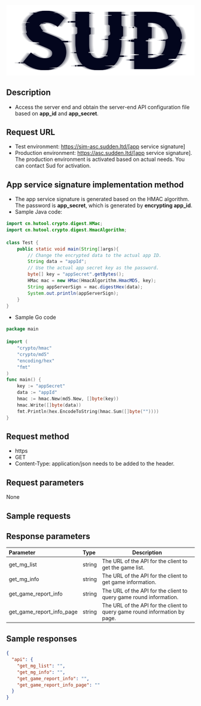 #

![SUD](../../Resource/logo.png)

## Description

- Access the server end and obtain the server-end API configuration file based on **app_id** and **app_secret**.

## Request URL

- Test environment: https://sim-asc.sudden.ltd/[app service signature]
- Production environment: https://asc.sudden.ltd/[app service signature]. The production environment is activated based on actual needs. You can contact Sud for activation.

## App service signature implementation method
- The app service signature is generated based on the HMAC algorithm. The password is **app_secret**, which is generated by **encrypting app_id**.
- Sample Java code:
```java
import cn.hutool.crypto.digest.HMac;
import cn.hutool.crypto.digest.HmacAlgorithm;

class Test {
    public static void main(String[]args){
        // Change the encrypted data to the actual app ID.
        String data = "appId";
        // Use the actual app secret key as the password.
        byte[] key = "appSecret".getBytes();
        HMac mac = new HMac(HmacAlgorithm.HmacMD5, key);
        String appServerSign = mac.digestHex(data);
        System.out.println(appServerSign);
    }
}
```
- Sample Go code
```go
package main

import (
    "crypto/hmac"
    "crypto/md5"
    "encoding/hex"
    "fmt"
)
func main() {
    key := "appSecret"
    data := "appId"
    hmac := hmac.New(md5.New, []byte(key))
    hmac.Write([]byte(data))
    fmt.Println(hex.EncodeToString(hmac.Sum([]byte(""))))
}
```

## Request method
- https
- GET
- Content-Type: application/json needs to be added to the header.

## Request parameters
None

## Sample requests


## Response parameters

| Parameter | Type | Description |
|:--------------------------|:-------|----------------------|
| get_mg_list | string | The URL of the API for the client to get the game list. |
| get_mg_info | string | The URL of the API for the client to get game information. |
| get_game_report_info | string | The URL of the API for the client to query game round information. |
| get_game_report_info_page | string | The URL of the API for the client to query game round information by page. |

## Sample responses

```json
{
  "api": {
    "get_mg_list": "",
    "get_mg_info": "",
    "get_game_report_info": "",
    "get_game_report_info_page": ""
  }
}
```
